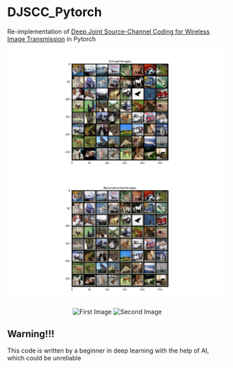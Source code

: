 # DJSCC_Pytorch
Re-implementation of [Deep Joint Source-Channel Coding for Wireless Image Transmission](https://ieeexplore.ieee.org/document/8723589) in Pytorch

![Image text](https://github.com/Spark117318/DJSCC_Pytorch/blob/main/Figure_1.png)
  ![Image text](https://github.com/Spark117318/DJSCC_Pytorch/blob/main/Figure_2.png)
<p align="center">
  <img src="[path_to_first_image](https://github.com/Spark117318/DJSCC_Pytorch/blob/main/Figure_1.png)" alt="First Image" width="45%">
  <img src="[path_to_second_image](https://github.com/Spark117318/DJSCC_Pytorch/blob/main/Figure_2.png)" alt="Second Image" width="45%">
</p>

## Warning!!!
This code is written by a beginner in deep learning with the help of AI, which could be unreliable
